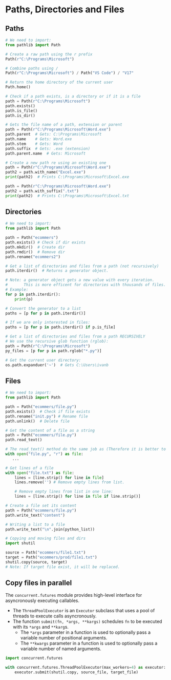# Paths, Directories and Files
## Paths
```python
# We need to import:
from pathlib import Path

# Create a raw path using the r prefix
Path(r"C:\Programs\Microsoft")

# Combine paths using /
Path(r"C:\Programs\Microsoft") / Path("VS Code") / "V17"

# Return the home directory of the current user
Path.home()

# Check if a path exists, is a directory or if it is a file
path = Path(r"C:\Programs\Microsoft")
path.exists()
path.is_file()
path.is_dir()

# Gets the file name of a path, extension or parent
path = Path(r"C:\Programs\Microsoft\Word.exe")
path.parent  # Gets: C:\Programs\Microsoft
path.name    # Gets: Word.exe
path.stem    # Gets: Word
path.suffix  # Gets: .exe (extension)
path.parent.name  # Gets: Microsoft

# Create a new path re using an existing one
path = Path(r"C:\Programs\Microsoft\Word.exe")
path2 = path.with_name("Excel.exe")
print(path2)  # Prints C:\Programs\Microsoft\Excel.exe

path = Path(r"C:\Programs\Microsoft\Word.exe")
path2 = path.with_suffix(".txt")
print(path2)  # Prints C:\Programs\Microsoft\Excel.txt
```

## Directories
```python
# We need to import:
from pathlib import Path

path = Path("ecommers")
path.exists() # Check if dir exists
path.mkdir()  # Create dir
path.rmdir()  # Remove dir
path.rename("ecommers2")

# Get a list of directories and files from a path (not recursively)
path.iterdir()  # Returns a generator object.

# Note: a generator object gets a new value with every iteration. 
#       This is more efficent for directories with thousands of files. 
# Example:
for p in path.iterdir():
    print(p)

# Convert the generator to a list
paths = [p for p in path.iterdir()]

# If we are only interested in files:
paths = [p for p in path.iterdir() if p.is_file]

# Get a list of directories and files from a path RECURSIVELY
# We use the recursive glob function (rglob):
path = Path(r"C:\Programs\Microsoft")
py_files = [p for p in path.rglob("*.py")]

# Get the current user directory:
os.path.expanduer('~')  # Gets C:\Users\ivanb
```

## Files
```python
# We need to import:
from pathlib import Path

path = Path("ecommers/file.py")
path.exists()  # Check if file exists
path.rename("init.py") # Rename file
path.unlink()  # Delete file

# Get the content of a file as a string
path = Path("ecommers/file.py")
path.read_text()

# The read_text() method do the same job as (Therefore it is better to use read_text()):
with open("file.py", "r") as file:
   ...

# Get lines of a file
with open("file.txt") as file:
    lines = [line.strip() for line in file]
    lines.remove('') # Remove empty lines from list.

    # Remove empty lines from list in one line:
    lines = [line.strip() for line in file if line.strip()]

# Create a file set its content
path = Path("ecommers/file.py")
path.write_text("content")

# Writing a list to a file
path.write_text("\n".join(python_list))

# Copying and moving files and dirs
import shutil

source = Path("ecommers/file1.txt")
target = Path("ecommers/prod/file1.txt")
shutil.copy(source, target)
# Note: If target file exist, it will be replaced.
```

## Copy files in parallel
The `concurrent.futures` module provides high-level interface for asyncronously executing callables.
* The `ThreadPoolExecutor` is an `Executor` subclass that uses a pool of threads to execute calls asyncronously.
* The function `submit(fn, *args, **kargs)` schedules `fn` to be executed with its `*args` and `**karg`s.
    - The `*args` parameter in a function is used to optionally pass a variable number of positional arguments.
    - The `**kwargs` parameter in a function is used to optionally pass a variable number of named arguments.

```python
import concurrent.futures

with concurrent.futures.ThreadPoolExecutor(max_workers=4) as executor:
    executor.submit(shutil.copy, source_file, target_file)
```
